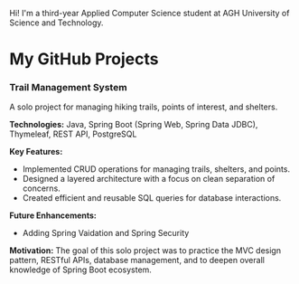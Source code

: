
Hi! I'm a third-year Applied Computer Science student at AGH University of Science and Technology. 

# My GitHub Projects
 
### Trail Management System
 
A solo project for managing hiking trails, points of interest, and shelters.

**Technologies:** Java, Spring Boot (Spring Web, Spring Data JDBC), Thymeleaf, REST API, PostgreSQL

**Key Features:**
- Implemented CRUD operations for managing trails, shelters, and points.
- Designed a layered architecture with a focus on clean separation of concerns.
- Created efficient and reusable SQL queries for database interactions.

**Future Enhancements:**
- Adding Spring Vaidation and Spring Security

**Motivation:** The goal of this solo project was to practice the MVC design pattern, RESTful APIs, database management, and to deepen overall knowledge of Spring Boot ecosystem.
